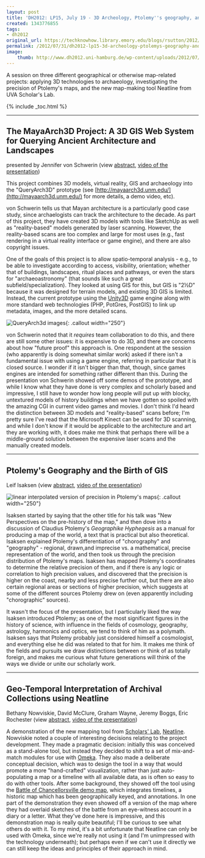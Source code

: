 ```yaml
---
layout: post
title: 'DH2012: LP15, July 19 - 3D Archeology, Ptolemy''s geography, and Neatline'
created: 1343776855
tags:
- dh2012
original_url: https://techknowhow.library.emory.edu/blogs/rsutton/2012/07/31/dh2012-lp15-3d-archeology-ptolemys-geography-and-neatline
permalink: /2012/07/31/dh2012-lp15-3d-archeology-ptolemys-geography-and-neatline/
image:
    thumb: http://www.dh2012.uni-hamburg.de/wp-content/uploads/2012/07/img344-3.jpg
---
```


A session on three different geographical or otherwise map-related projects: applying 3D technologies to archaeology, investigating the precision of Ptolemy's maps, and the new map-making tool Neatline from UVA Scholar's Lab.

{% include _toc.html %}

* * *

## The MayaArch3D Project: A 3D GIS Web System for Querying Ancient Architecture and Landscapes

presented by Jennifer von Schwerin (view [abstract](http://www.dh2012.uni-hamburg.de/conference/programme/abstracts/the-mayaarch3d-project-a-3d-gis-web-system-for-querying-ancient-architecture-and-landscapes/), [video of the presentation](http://lecture2go.uni-hamburg.de/konferenzen/-/k/13959))

This project combines 3D models, virtual reality, GIS and archaeology into the "QueryArch3D" prototype (see [http://mayaarch3d.unm.edu/](http://mayaarch3d.unm.edu/) for more details, a demo video, etc).

von Schwerin tells us that Mayan architecture is a particularly good case study, since archaelogists can track the architecture to the decade. As part of this project, they have created 3D models with tools like SketchUp as well as "reality-based" models generated by laser scanning.  However, the reality-based scans are too complex and large for most uses (e.g., fast rendering in a virtual reality interface or game engine), and there are also copyright issues.

One of the goals of this project is to allow spatio-temporal analysis - e.g., to be able to investigate according to access, visibility, orientation; whether that of buildings, landscapes, ritual places and pathways, or even the stars for "archaeoastronomy" (that sounds like such a great subfield/specialization).  They looked at using GIS for this, but GIS is "2½D" because it was designed for terrain models, and existing 3D GIS is limited.  Instead, the current prototype using the [Unity3D](http://unity3d.com/) game engine along with more standard web technologies (PHP, PotGres, PostGIS) to link up metadata, images, and the more detailed scans.

![QueryArch3d images](http://www.dh2012.uni-hamburg.de/wp-content/uploads/2012/07/img457-3.jpg){: .callout width="250"}

von Schwerin noted that it _requires_ team collaboration to do this, and there are still some other issues: it is expensive to do 3D, and there are concerns about how "future proof" this approach is.  One respondent at the session (who apparently is doing somewhat similar work) asked if there isn't a fundamental issue with using a game engine, referring in particular that it is closed source.  I wonder if it isn't bigger than that, though, since games engines are intended for something rather different than this.  During the presentation von Schwerin showed off some demos of the prototype, and while I know what they have done is very complex and scholarly based and impressive, I still have to wonder how long people will put up with blocky, untextured models of history buildings when we have gotten so spoiled with the amazing CGI in current video games and movies.  I don't think I'd heard the distinction between 3D models and "reality-based" scans before; I'm pretty sure I've read that the Microsoft Kinect can be used for 3D scanning, and while I don't know if it would be applicable to the architecture and art they are working with, it does make me think that perhaps there will be a middle-ground solution between the expensive laser scans and the manually created models.

* * *

## Ptolemy's Geography and the Birth of GIS

Leif Isaksen (view [abstract](http://www.dh2012.uni-hamburg.de/conference/programme/abstracts/ptolemys-geography-and-the-birth-of-gis/), [video of the presentation](http://lecture2go.uni-hamburg.de/konferenzen/-/k/13960))

![linear interpolated version of precision in Ptolemy's maps](http://www.dh2012.uni-hamburg.de/wp-content/uploads/2012/07/img344-3.jpg){: .callout width="250"}

Isaksen started by saying that the other title for his talk was "New Perspectives on the pre-history of the map," and then dove into a discussion of Claudius Ptolemy's _Geographike Hyphegesis_ as a manual for producing a map of the world, a text that is practical but also theoretical.  Isaksen explained Ptolemy's differentiation of "chorography" and "geography" - regional, drawn,and imprecise vs. a mathematical, precise representation of the world, and then took us through the precision distribution of Ptolemy's maps.  Isaksen has mapped Ptolemy's coordinates to determine the relative precision of them, and if there is any logic or correlation to high precision values, and discovered that the precision is higher on the coast, nearby and less precise further out, but there are also certain regional areas or sections of higher precision, which suggests at some of the different sources Ptolemy drew on (even apparently including "chorographic" sources).

It wasn't the focus of the presentation, but I particularly liked the way Isaksen introduced Ptolemy; as one of the most significant figures in the history of science, with influence in the fields of cosmology, geography, astrology, harmonics and optics, we tend to think of him as a polymath.  Isaksen says that Ptolemy probably just considered himself a cosmologist, and everything else he did was related to that for him.  It makes me think of the fields and pursuits we draw distinctions between or think of as totally foreign, and makes me curious what future generations will think of the ways we divide or unite our scholarly work.

* * *

## Geo-Temporal Interpretation of Archival Collections using Neatline

Bethany Nowviskie, David McClure, Graham Wayne, Jeremy Boggs, Eric Rochester (view [abstract](http://www.dh2012.uni-hamburg.de/conference/programme/abstracts/geo-temporal-interpretation-of-archival-collections-using-neatline/), [video of the presentation](http://lecture2go.uni-hamburg.de/konferenzen/-/k/13961))

A demonstration of the new mapping tool from [Scholars' Lab](http://www2.lib.virginia.edu/scholarslab/), [Neatline](http://neatline.org/).  Nowviskie noted a couple of interesting decisions relating to the project development.  They made a pragmatic decision: initially this was conceived as a stand-alone tool, but instead they decided to shift to a set of mix-and-match modules for use with [Omeka](http://omeka.org/).  They also made a deliberate conceptual decision, which was to design the tool in a way that would promote a more "hand-crafted" visualization, rather than just auto-populating a map or a timeline with all available data, as is often so easy to do with other tools.  After some background, they showed off the tool using the [Battle of Chancellorsville demo map](http://hotchkiss.scholarslab.org/neatline-exhibits/show/battle-of-chancellorsville/fullscreen), which integrates timelines, a historic map which has been geographically keyed, and annotations.  In one part of the demonstration they even showed off a version of the map where they had overlaid sketches of the battle from an eye-witness account in a diary or a letter.  What they've done here is impressive, and this demonstration map is really quite beautiful; I'll be curious to see what others do with it.  To my mind, it's a bit unfortunate that Neatline can only be used with Omeka, since we're really not using it (and I'm unimpressed with the technology underneath); but perhaps even if we can't use it directly we can still keep the ideas and principles of their approach in mind.
